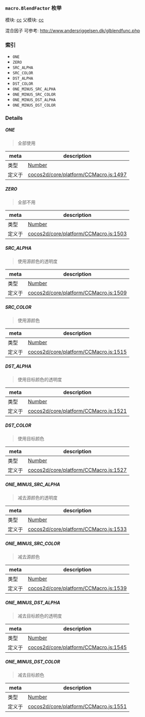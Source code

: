 ### `macro.BlendFactor` 枚举



模块: [cc](../modules/cc.md)
父模块: [cc](../modules/cc.md)


混合因子
可参考: http://www.andersriggelsen.dk/glblendfunc.php


### 索引
  - `ONE`
  - `ZERO`
  - `SRC_ALPHA`
  - `SRC_COLOR`
  - `DST_ALPHA`
  - `DST_COLOR`
  - `ONE_MINUS_SRC_ALPHA`
  - `ONE_MINUS_SRC_COLOR`
  - `ONE_MINUS_DST_ALPHA`
  - `ONE_MINUS_DST_COLOR`

### Details


##### ONE

> 全部使用

| meta | description |
|------|-------------|
| 类型 | <a href="https://developer.mozilla.org/en/JavaScript/Reference/Global_Objects/Number" class="crosslink external" target="_blank">Number</a> |
| 定义于 | [cocos2d/core/platform/CCMacro.js:1497](https://github.com/cocos-creator/engine/blob/f495398f4307775f0f733162e3d128d81e063063/cocos2d/core/platform/CCMacro.js#L1497) |



##### ZERO

> 全部不用

| meta | description |
|------|-------------|
| 类型 | <a href="https://developer.mozilla.org/en/JavaScript/Reference/Global_Objects/Number" class="crosslink external" target="_blank">Number</a> |
| 定义于 | [cocos2d/core/platform/CCMacro.js:1503](https://github.com/cocos-creator/engine/blob/f495398f4307775f0f733162e3d128d81e063063/cocos2d/core/platform/CCMacro.js#L1503) |



##### SRC_ALPHA

> 使用源颜色的透明度

| meta | description |
|------|-------------|
| 类型 | <a href="https://developer.mozilla.org/en/JavaScript/Reference/Global_Objects/Number" class="crosslink external" target="_blank">Number</a> |
| 定义于 | [cocos2d/core/platform/CCMacro.js:1509](https://github.com/cocos-creator/engine/blob/f495398f4307775f0f733162e3d128d81e063063/cocos2d/core/platform/CCMacro.js#L1509) |



##### SRC_COLOR

> 使用源颜色

| meta | description |
|------|-------------|
| 类型 | <a href="https://developer.mozilla.org/en/JavaScript/Reference/Global_Objects/Number" class="crosslink external" target="_blank">Number</a> |
| 定义于 | [cocos2d/core/platform/CCMacro.js:1515](https://github.com/cocos-creator/engine/blob/f495398f4307775f0f733162e3d128d81e063063/cocos2d/core/platform/CCMacro.js#L1515) |



##### DST_ALPHA

> 使用目标颜色的透明度

| meta | description |
|------|-------------|
| 类型 | <a href="https://developer.mozilla.org/en/JavaScript/Reference/Global_Objects/Number" class="crosslink external" target="_blank">Number</a> |
| 定义于 | [cocos2d/core/platform/CCMacro.js:1521](https://github.com/cocos-creator/engine/blob/f495398f4307775f0f733162e3d128d81e063063/cocos2d/core/platform/CCMacro.js#L1521) |



##### DST_COLOR

> 使用目标颜色

| meta | description |
|------|-------------|
| 类型 | <a href="https://developer.mozilla.org/en/JavaScript/Reference/Global_Objects/Number" class="crosslink external" target="_blank">Number</a> |
| 定义于 | [cocos2d/core/platform/CCMacro.js:1527](https://github.com/cocos-creator/engine/blob/f495398f4307775f0f733162e3d128d81e063063/cocos2d/core/platform/CCMacro.js#L1527) |



##### ONE_MINUS_SRC_ALPHA

> 减去源颜色的透明度

| meta | description |
|------|-------------|
| 类型 | <a href="https://developer.mozilla.org/en/JavaScript/Reference/Global_Objects/Number" class="crosslink external" target="_blank">Number</a> |
| 定义于 | [cocos2d/core/platform/CCMacro.js:1533](https://github.com/cocos-creator/engine/blob/f495398f4307775f0f733162e3d128d81e063063/cocos2d/core/platform/CCMacro.js#L1533) |



##### ONE_MINUS_SRC_COLOR

> 减去源颜色

| meta | description |
|------|-------------|
| 类型 | <a href="https://developer.mozilla.org/en/JavaScript/Reference/Global_Objects/Number" class="crosslink external" target="_blank">Number</a> |
| 定义于 | [cocos2d/core/platform/CCMacro.js:1539](https://github.com/cocos-creator/engine/blob/f495398f4307775f0f733162e3d128d81e063063/cocos2d/core/platform/CCMacro.js#L1539) |



##### ONE_MINUS_DST_ALPHA

> 减去目标颜色的透明度

| meta | description |
|------|-------------|
| 类型 | <a href="https://developer.mozilla.org/en/JavaScript/Reference/Global_Objects/Number" class="crosslink external" target="_blank">Number</a> |
| 定义于 | [cocos2d/core/platform/CCMacro.js:1545](https://github.com/cocos-creator/engine/blob/f495398f4307775f0f733162e3d128d81e063063/cocos2d/core/platform/CCMacro.js#L1545) |



##### ONE_MINUS_DST_COLOR

> 减去目标颜色

| meta | description |
|------|-------------|
| 类型 | <a href="https://developer.mozilla.org/en/JavaScript/Reference/Global_Objects/Number" class="crosslink external" target="_blank">Number</a> |
| 定义于 | [cocos2d/core/platform/CCMacro.js:1551](https://github.com/cocos-creator/engine/blob/f495398f4307775f0f733162e3d128d81e063063/cocos2d/core/platform/CCMacro.js#L1551) |


